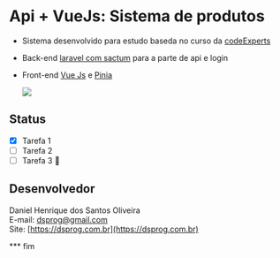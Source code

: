 # Api + VueJs: Sistema de produtos

* Sistema desenvolvido para estudo baseda no curso da [codeExperts](https://codeexperts.com.br)
* Back-end [laravel com sactum](https://laravel.com) para a parte de api e login
* Front-end [Vue Js](https://vuejs.org) e [Pinia](https://pinia.vuejs.org)

  <img src="https://skillicons.dev/icons?i=git,laravel,vuejs,pinia" />

## Status
- [x] Tarefa 1
- [ ] Tarefa 2
- [ ] Tarefa 3 :tada:

## Desenvolvedor
 
Daniel Henrique dos Santos Oliveira<br />
E-mail: [dsprog@gmail.com](dsprog@gmail.com)<br />
Site: [https://dsprog.com.br](https://dsprog.com.br)

*** fim 
